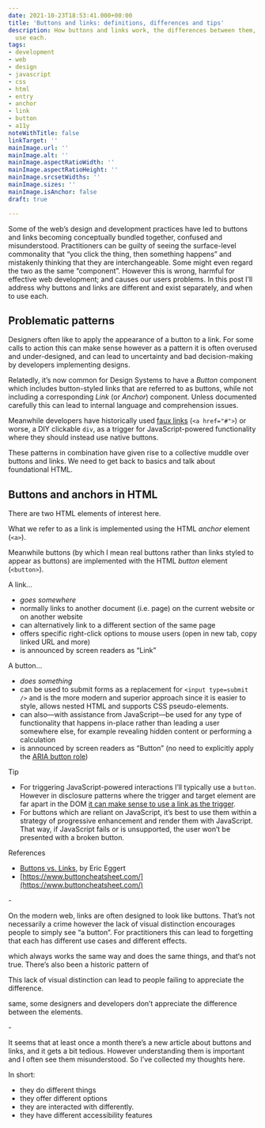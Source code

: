```yaml
---
date: 2021-10-23T18:53:41.000+00:00
title: 'Buttons and links: definitions, differences and tips'
description: How buttons and links work, the differences between them, and when to
  use each.
tags:
- development
- web
- design
- javascript
- css
- html
- entry
- anchor
- link
- button
- a11y
noteWithTitle: false
linkTarget: ''
mainImage.url: ''
mainImage.alt: ''
mainImage.aspectRatioWidth: ''
mainImage.aspectRatioHeight: ''
mainImage.srcsetWidths: ''
mainImage.sizes: ''
mainImage.isAnchor: false
draft: true

---
```

Some of the web’s design and development practices have led to buttons and links becoming conceptually bundled together, confused and misunderstood. Practitioners can be guilty of seeing the surface-level commonality that “you click the thing, then something happens” and mistakenly thinking that they are interchangeable. Some might even regard the two as the same “component”. However this is wrong, harmful for effective web development; and causes our users problems. In this post I’ll address why buttons and links are different and exist separately, and when to use each.

## Problematic patterns

Designers often like to apply the appearance of a button to a link. For some calls to action this can make sense however as a pattern it is often overused and under-designed, and can lead to uncertainty and bad decision-making by developers implementing designs.

Relatedly, it’s now common for Design Systems to have a _Button_ component which includes button-styled links that are referred to as buttons, while not including a corresponding _Link_ (or _Anchor_) component. Unless documented carefully this can lead to internal language and comprehension issues.

Meanwhile developers have historically used [faux links](https://www.htmhell.dev/8-anchor-tag-used-as-button/) (`<a href="#">`) or worse, a DIY clickable `div`, as a trigger for JavaScript-powered functionality where they should instead use native buttons.

These patterns in combination have given rise to a collective muddle over buttons and links. We need to get back to basics and talk about foundational HTML.

## Buttons and anchors in HTML

There are two HTML elements of interest here.

What we refer to as a link is implemented using the HTML _anchor_ element (`<a>`).

Meanwhile buttons (by which I mean real buttons rather than links styled to appear as buttons) are implemented with the HTML _button_ element (`<button>`).

A link…

* _goes somewhere_
* normally links to another document (i.e. page) on the current website or on another website
* can alternatively link to a different section of the same page
* offers specific right-click options to mouse users (open in new tab, copy linked URL and more)
* is announced by screen readers as “Link”

A button…

* _does something_
* can be used to submit forms as a replacement for `<input type=submit />` and is the more modern and superior approach since it is easier to style, allows nested HTML and supports CSS pseudo-elements. 
* can also—with assistance from JavaScript—be used for any type of functionality that happens in-place rather than leading a user somewhere else, for example revealing hidden content or performing a calculation 
* is announced by screen readers as “Button” (no need to explicitly apply the [ARIA button role](https://developer.mozilla.org/en-US/docs/Web/Accessibility/ARIA/Roles/button_role))

Tip

* For triggering JavaScript-powered interactions I’ll typically use a `button`. However in disclosure patterns where the trigger and target element are far apart in the DOM [it can make sense to use a link as the trigger](https://fuzzylogic.me/posts/2021-01-24-adactio-journalaccessible-interactions/).
* For buttons which are reliant on JavaScript, it’s best to use them within a strategy of progressive enhancement and render them with JavaScript. That way, if JavaScript fails or is unsupported, the user won’t be presented with a broken button.

References

* [Buttons vs. Links](https://yatil.net/blog/buttons-vs-links), by Eric Eggert
* [https://www.buttoncheatsheet.com/](https://www.buttoncheatsheet.com/)

\-

On the modern web, links are often designed to look like buttons. That’s not necessarily a crime however the lack of visual distinction encourages people to simply see “a button”. For practitioners this can lead to forgetting that each has different use cases and different effects. 

which always works the same way and does the same things, and that‘s not true. There’s also been a historic pattern of 

This lack of visual distinction can lead to people failing to appreciate the difference.

 same, some designers and developers don’t appreciate the difference between the elements.

\-

It seems that at least once a month there’s a new article about buttons and links, and it gets a bit tedious. However understanding them is important and I often see them misunderstood. So I’ve collected my thoughts here.

In short:

* they do different things
* they offer different options
* they are interacted with differently. 
* they have different accessibility features